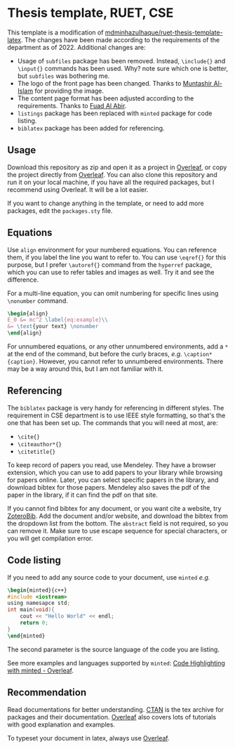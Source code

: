 # Thesis template, RUET, CSE

This template is a modification of [mdminhazulhaque/ruet-thesis-template-latex](https://github.com/mdminhazulhaque/ruet-thesis-template-latex). The changes have been made according to the requirements of the department as of 2022. Additional changes are:

- Usage of `subfiles` package has been removed. Instead, `\include{}` and `\input{}` commands has been used. Why? note sure which one is better, but `subfiles` was bothering me.
- The logo of the front page has been changed. Thanks to [Muntashir Al-Islam](https://github.com/MuntashirAkon) for providing the image.
- The content page format has been adjusted according to the requirements. Thanks to [Fuad Al Abir](https://github.com/fuad021).
- `listings` package has been replaced with `minted` package for code listing.
- `biblatex` package has been added for referencing.

## Usage

Download this repository as zip and open it as a project in [Overleaf](https://www.overleaf.com), or copy the project directly from [Overleaf](https://www.overleaf.com/read/fwzgfjndfhsc). You can also clone this repository and run it on your local machine, if you have all the required packages, but I recommend using Overleaf. It will be a lot easier.

If you want to change anything in the template, or need to add more packages, edit the `packages.sty` file.

## Equations
Use `align` environment for your numbered equations. You can reference them, if you label the line you want to refer to. You can use `\eqref{}` for this purpose, but I prefer `\autoref{}` command from the `hyperref` package, which you can use to refer tables and images as well. Try it and see the difference.

For a multi-line equation, you can omit numbering for specific lines using `\nonumber` command.
```tex
\begin{align}
E_0 &= mc^2 \label{eq:example}\\
&= \text{your text} \nonumber
\end{align}
```

For unnumbered equations, or any other unnumbered environments, add a `*` at the end of the command, but before the curly braces, *e.g.* `\caption*{caption}`. However, you cannot refer to unnumbered environments. There may be a way around this, but I am not familiar with it.

## Referencing

The `biblatex` package is very handy for referencing in different styles. The requirement in CSE department is to use IEEE style formatting, so that's the one that has been set up. The commands that you will need at most, are:

- `\cite{}`
- `\citeauthor*{}`
- `\citetitle{}`

To keep record of papers you read, use Mendeley. They have a browser extension, which you can use to add papers to your library while browsing for papers online. Later, you can select specific papers in the library, and download bibtex for those papers. Mendeley also saves the pdf of the paper in the library, if it can find the pdf on that site.

If you cannot find bibtex for any document, or you want cite a website, try [ZoteroBib](https://zbib.org/). Add the document and/or website, and download the bibtex from the dropdown list from the bottom. The `abstract` field is not required, so you can remove it. Make sure to use escape sequence for special characters, or you will get compilation error.

## Code listing

If you need to add any source code to your document, use `minted` *e.g.*
```tex
\begin{minted}{c++}
#include <iostream>
using namesapce std;
int main(void){
    cout << "Hello World" << endl;
    return 0;
}
\end{minted}
```

The second parameter is the source language of the code you are listing.

See more examples and languages supported by `minted`: [Code Highlighting with minted - Overleaf](https://www.overleaf.com/learn/latex/Code_Highlighting_with_minted).

## Recommendation

Read documentations for better understanding. [CTAN](https://ctan.org/) is the tex archive for packages and their documentation. [Overleaf](https://www.overleaf.com/learn) also covers lots of tutorials with good explanation and examples.

To typeset your document in latex, always use [Overleaf](https://www.overleaf.com).
